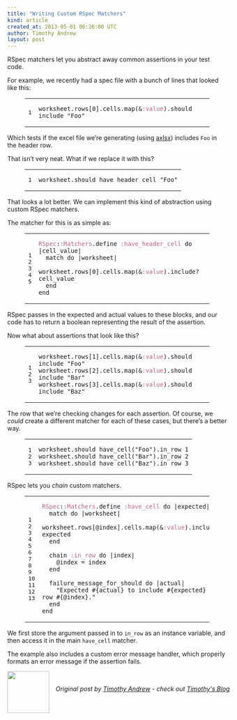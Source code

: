 ```yaml
---
title: "Writing Custom RSpec Matchers"
kind: article
created_at: 2013-05-01 06:26:00 UTC
author: Timothy Andrew
layout: post
---
```

<p>RSpec matchers let you abstract away common assertions in your test code.</p>

<p>For example, we recently had a spec file with a bunch of lines that looked like this:</p>

<figure class='code'><figcaption><span></span></figcaption><div class="highlight"><table><tr><td class="gutter"><pre class="line-numbers"><span class='line-number'>1</span>
</pre></td><td class='code'><pre><code class='ruby'><span class='line'><span class="n">worksheet</span><span class="o">.</span><span class="n">rows</span><span class="o">[</span><span class="mi">0</span><span class="o">].</span><span class="n">cells</span><span class="o">.</span><span class="n">map</span><span class="p">(</span><span class="o">&amp;</span><span class="ss">:value</span><span class="p">)</span><span class="o">.</span><span class="n">should</span> <span class="kp">include</span> <span class="s2">&quot;Foo&quot;</span>
</span></code></pre></td></tr></table></div></figure>


<p>Which tests if the excel file we&#8217;re generating (using <a href="https://github.com/randym/axlsx">axlsx</a>) includes <code>Foo</code> in the header row.</p>

<p>That isn&#8217;t very neat. What if we replace it with this?</p>

<figure class='code'><figcaption><span></span></figcaption><div class="highlight"><table><tr><td class="gutter"><pre class="line-numbers"><span class='line-number'>1</span>
</pre></td><td class='code'><pre><code class='ruby'><span class='line'><span class="n">worksheet</span><span class="o">.</span><span class="n">should</span> <span class="n">have_header_cell</span> <span class="s2">&quot;Foo&quot;</span>
</span></code></pre></td></tr></table></div></figure>


<p>That looks a lot better. We can implement this kind of abstraction using custom RSpec matchers.</p>

<p>The matcher for this is as simple as:</p>

<figure class='code'><figcaption><span></span></figcaption><div class="highlight"><table><tr><td class="gutter"><pre class="line-numbers"><span class='line-number'>1</span>
<span class='line-number'>2</span>
<span class='line-number'>3</span>
<span class='line-number'>4</span>
<span class='line-number'>5</span>
</pre></td><td class='code'><pre><code class='ruby'><span class='line'><span class="ss">RSpec</span><span class="p">:</span><span class="ss">:Matchers</span><span class="o">.</span><span class="n">define</span> <span class="ss">:have_header_cell</span> <span class="k">do</span> <span class="o">|</span><span class="n">cell_value</span><span class="o">|</span>
</span><span class='line'>  <span class="n">match</span> <span class="k">do</span> <span class="o">|</span><span class="n">worksheet</span><span class="o">|</span>
</span><span class='line'>    <span class="n">worksheet</span><span class="o">.</span><span class="n">rows</span><span class="o">[</span><span class="mi">0</span><span class="o">].</span><span class="n">cells</span><span class="o">.</span><span class="n">map</span><span class="p">(</span><span class="o">&amp;</span><span class="ss">:value</span><span class="p">)</span><span class="o">.</span><span class="n">include?</span> <span class="n">cell_value</span>
</span><span class='line'>  <span class="k">end</span>
</span><span class='line'><span class="k">end</span>
</span></code></pre></td></tr></table></div></figure>


<p>RSpec passes in the expected and actual values to these blocks, and our code has to return a boolean representing the result of the assertion.</p>

<p>Now what about assertions that look like this?</p>

<figure class='code'><figcaption><span></span></figcaption><div class="highlight"><table><tr><td class="gutter"><pre class="line-numbers"><span class='line-number'>1</span>
<span class='line-number'>2</span>
<span class='line-number'>3</span>
</pre></td><td class='code'><pre><code class='ruby'><span class='line'><span class="n">worksheet</span><span class="o">.</span><span class="n">rows</span><span class="o">[</span><span class="mi">1</span><span class="o">].</span><span class="n">cells</span><span class="o">.</span><span class="n">map</span><span class="p">(</span><span class="o">&amp;</span><span class="ss">:value</span><span class="p">)</span><span class="o">.</span><span class="n">should</span> <span class="kp">include</span> <span class="s2">&quot;Foo&quot;</span>
</span><span class='line'><span class="n">worksheet</span><span class="o">.</span><span class="n">rows</span><span class="o">[</span><span class="mi">2</span><span class="o">].</span><span class="n">cells</span><span class="o">.</span><span class="n">map</span><span class="p">(</span><span class="o">&amp;</span><span class="ss">:value</span><span class="p">)</span><span class="o">.</span><span class="n">should</span> <span class="kp">include</span> <span class="s2">&quot;Bar&quot;</span>
</span><span class='line'><span class="n">worksheet</span><span class="o">.</span><span class="n">rows</span><span class="o">[</span><span class="mi">3</span><span class="o">].</span><span class="n">cells</span><span class="o">.</span><span class="n">map</span><span class="p">(</span><span class="o">&amp;</span><span class="ss">:value</span><span class="p">)</span><span class="o">.</span><span class="n">should</span> <span class="kp">include</span> <span class="s2">&quot;Baz&quot;</span>
</span></code></pre></td></tr></table></div></figure>


<p>The row that we&#8217;re checking changes for each assertion. Of course, we <em>could</em> create a different matcher for each of these cases, but there&#8217;s a better way.</p>

<figure class='code'><figcaption><span></span></figcaption><div class="highlight"><table><tr><td class="gutter"><pre class="line-numbers"><span class='line-number'>1</span>
<span class='line-number'>2</span>
<span class='line-number'>3</span>
</pre></td><td class='code'><pre><code class='ruby'><span class='line'><span class="n">worksheet</span><span class="o">.</span><span class="n">should</span> <span class="n">have_cell</span><span class="p">(</span><span class="s2">&quot;Foo&quot;</span><span class="p">)</span><span class="o">.</span><span class="n">in_row</span> <span class="mi">1</span>
</span><span class='line'><span class="n">worksheet</span><span class="o">.</span><span class="n">should</span> <span class="n">have_cell</span><span class="p">(</span><span class="s2">&quot;Bar&quot;</span><span class="p">)</span><span class="o">.</span><span class="n">in_row</span> <span class="mi">2</span>
</span><span class='line'><span class="n">worksheet</span><span class="o">.</span><span class="n">should</span> <span class="n">have_cell</span><span class="p">(</span><span class="s2">&quot;Baz&quot;</span><span class="p">)</span><span class="o">.</span><span class="n">in_row</span> <span class="mi">3</span>
</span></code></pre></td></tr></table></div></figure>


<p>RSpec lets you <em>chain</em> custom matchers.</p>

<figure class='code'><figcaption><span></span></figcaption><div class="highlight"><table><tr><td class="gutter"><pre class="line-numbers"><span class='line-number'>1</span>
<span class='line-number'>2</span>
<span class='line-number'>3</span>
<span class='line-number'>4</span>
<span class='line-number'>5</span>
<span class='line-number'>6</span>
<span class='line-number'>7</span>
<span class='line-number'>8</span>
<span class='line-number'>9</span>
<span class='line-number'>10</span>
<span class='line-number'>11</span>
<span class='line-number'>12</span>
<span class='line-number'>13</span>
</pre></td><td class='code'><pre><code class='ruby'><span class='line'><span class="ss">RSpec</span><span class="p">:</span><span class="ss">:Matchers</span><span class="o">.</span><span class="n">define</span> <span class="ss">:have_cell</span> <span class="k">do</span> <span class="o">|</span><span class="n">expected</span><span class="o">|</span>
</span><span class='line'>  <span class="n">match</span> <span class="k">do</span> <span class="o">|</span><span class="n">worksheet</span><span class="o">|</span>
</span><span class='line'>    <span class="n">worksheet</span><span class="o">.</span><span class="n">rows</span><span class="o">[</span><span class="vi">@index</span><span class="o">].</span><span class="n">cells</span><span class="o">.</span><span class="n">map</span><span class="p">(</span><span class="o">&amp;</span><span class="ss">:value</span><span class="p">)</span><span class="o">.</span><span class="n">include?</span> <span class="n">expected</span>
</span><span class='line'>  <span class="k">end</span>
</span><span class='line'>
</span><span class='line'>  <span class="n">chain</span> <span class="ss">:in_row</span> <span class="k">do</span> <span class="o">|</span><span class="n">index</span><span class="o">|</span>
</span><span class='line'>    <span class="vi">@index</span> <span class="o">=</span> <span class="n">index</span>
</span><span class='line'>  <span class="k">end</span>
</span><span class='line'>
</span><span class='line'>  <span class="n">failure_message_for_should</span> <span class="k">do</span> <span class="o">|</span><span class="n">actual</span><span class="o">|</span>
</span><span class='line'>    <span class="s2">&quot;Expected </span><span class="si">#{</span><span class="n">actual</span><span class="si">}</span><span class="s2"> to include </span><span class="si">#{</span><span class="n">expected</span><span class="si">}</span><span class="s2"> at row </span><span class="si">#{</span><span class="vi">@index</span><span class="si">}</span><span class="s2">.&quot;</span>
</span><span class='line'>  <span class="k">end</span>
</span><span class='line'><span class="k">end</span>
</span></code></pre></td></tr></table></div></figure>


<p>We first store the argument passed in to <code>in_row</code> as an instance variable, and then access it in the main <code>have_cell</code> matcher.</p>

<p>The example also includes a custom error message handler, which properly formats an error message if the assertion fails.</p><div class="author">
  <img src="http://nilenso.com/people/timothy-200.jpg" style="width: 96px; height: 96;">
  <span style="position: absolute; padding: 32px 15px;">
    <i>Original post by <a href="http://twitter.com/">Timothy Andrew</a> - check out <a href="http://blog.timothyandrew.net/">Timothy's Blog</a></i>
  </span>
</div>
